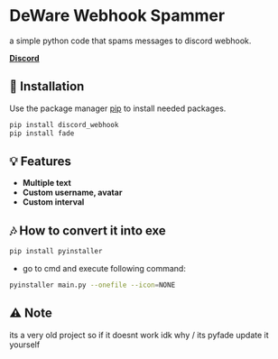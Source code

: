 # DeWare Webhook Spammer

a simple python code that spams messages to discord webhook.

**[Discord](https://discord.gg/FQkRFbzY6E)**

## 🔧 Installation

Use the package manager [pip](https://pip.pypa.io/en/stable/) to install needed packages.

```bash
pip install discord_webhook 
pip install fade 
```

## 💡 Features
- **Multiple text**
- **Custom username, avatar**
- **Custom interval**

## 🎶 How to convert it into exe

```bash
pip install pyinstaller
```

- go to cmd and execute following command:
```bash
pyinstaller main.py --onefile --icon=NONE
```

## ⚠️ Note

its a very old project so if it doesnt work idk why / its pyfade update it yourself
